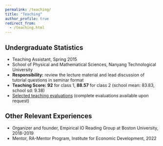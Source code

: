 ```yaml
---
permalink: /teaching/
title: "Teaching"
author_profile: true
redirect_from:
  - /teaching.html
---
```


## Undergraduate Statistics
* Teaching Assistant, Spring 2015
* School of Physical and Mathematical Sciences, Nanyang Technological University   
* **Responsibility:** review the lecture material and lead discussion of tutorial questions in seminar format     
* **Teaching Score:** **92** for class 1, **88.57** for class 2 (school mean: 83.83, school sd: 9.38)       
* [Selected teaching evaluations](/teaching_evaluations) (complete evaluations available upon request)


## Other Relevant Experiences
* Organizer and founder, Empirical IO Reading Group at Boston University, 2018-2019
* Mentor, RA-Mentor Program, Institute for Economic Development, 2022
